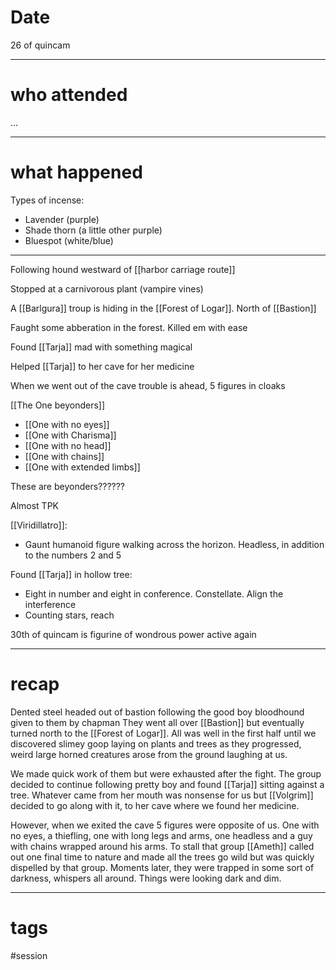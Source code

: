 # Date

26 of quincam

---
# who attended

...

---
# what happened

Types of incense:

- Lavender (purple)
- Shade thorn (a little other purple)
- Bluespot (white/blue)

------------------

Following hound westward of [[harbor carriage route]]

Stopped at a carnivorous plant (vampire vines)

A [[Barlgura]] troup is hiding in the [[Forest of Logar]]. North of [[Bastion]]

Faught some abberation in the forest. Killed em with ease

Found [[Tarja]] mad with something magical

Helped [[Tarja]] to her cave for her medicine

When we went out of the cave trouble is ahead, 5 figures in cloaks

[[The One beyonders]]
- [[One with no eyes]]
- [[One with Charisma]]
- [[One with no head]]
- [[One with chains]]
- [[One with extended limbs]]

These are beyonders??????

Almost TPK

[[Viridillatro]]:
- Gaunt humanoid figure walking across the horizon. Headless, in addition to the numbers 2 and 5

Found [[Tarja]] in hollow tree:
- Eight in number and eight in conference. Constellate. Align the interference
- Counting stars, reach

30th of quincam is figurine of wondrous power active again

---
# recap

Dented steel headed out of bastion following the good boy bloodhound given to them by chapman They went all over [[Bastion]] but eventually turned north to the [[Forest of Logar]]. All was well in the first half until we discovered slimey goop laying on plants and trees as they progressed, weird large horned creatures arose from the ground laughing at us. 

We made quick work of them but were exhausted after the fight. The group decided to continue following pretty boy and found [[Tarja]] sitting against a tree. Whatever came from her mouth was nonsense for us but [[Volgrim]] decided to go along with it, to her cave where we found her medicine.

However, when we exited the cave 5 figures were opposite of us. One with no eyes, a thiefling, one with long legs and arms, one headless and a guy with chains wrapped around his arms. To stall that group [[Ameth]] called out one final time to nature and made all the trees go wild but was quickly dispelled by that group. Moments later, they were trapped in some sort of darkness, whispers all around. Things were looking dark and dim.

---
# tags

#session